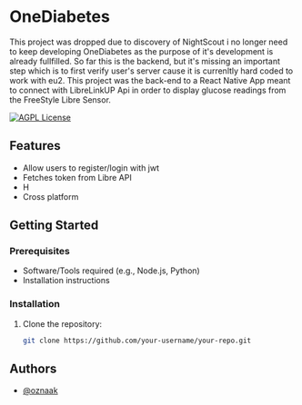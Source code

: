 
# OneDiabetes 
This project was dropped due to discovery of NightScout i no longer need to keep developing OneDiabetes as the purpose of it's development is already fullfilled.
So far this is the backend, but it's missing an important step which is to first verify user's server cause it is currenltly hard coded to work with eu2.
This project was the back-end to a React Native App meant to connect with LibreLinkUP Api in order to display glucose readings from the FreeStyle Libre Sensor.


[![AGPL License](https://img.shields.io/badge/license-AGPL-blue.svg)](/license.txt)


## Features

- Allow users to register/login with jwt
- Fetches token from Libre API
- H
- Cross platform


## Getting Started
### Prerequisites
- Software/Tools required (e.g., Node.js, Python)
- Installation instructions

### Installation
1. Clone the repository:
   ```bash
   git clone https://github.com/your-username/your-repo.git


## Authors

- [@oznaak](https://www.github.com/oznaak)

